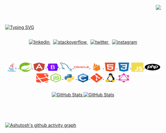 <p align="right" width="100%">
    <img  src="https://komarev.com/ghpvc/?username=el-moudni-hicham&color=blue&style=flat-square"> 
</p>

<br/>

[![Typing SVG](https://readme-typing-svg.herokuapp.com?font=Fira+Code&color=3da37a&size=40&center=true&vCenter=true&width=1100&lines=Hi+%F0%9F%91%8B%2C++I'm+Hicham+El+Moudni;I'm+from+Morocco+;I'm+a+Software+Engineer++%F0%9F%91%A8%E2%80%8D%F0%9F%92%BB;I'm+a+DS+%26+AI+Master's+Student++%F0%9F%A4%96;Be+Welcome!+%E3%83%84)](https://git.io/typing-svg)

<br/>

<div align="center">
<a href="https://linkedin.com/in/hicham-el-moudni" target="_blank">
<img src=https://img.shields.io/badge/linkedin-%231E77B5.svg?&style=for-the-badge&logo=linkedin&logoColor=white alt=linkedin style="margin-bottom: 5px;" />
</a>
     &nbsp;
<a href="https://stackoverflow.com/users/18048518/hicham-el-moudni" target="_blank">
<img src=https://img.shields.io/badge/stackoverflow-%23F28032.svg?&style=for-the-badge&logo=stackoverflow&logoColor=white alt=stackoverflow style="margin-bottom: 5px;" />
</a>  
        &nbsp;
<a href="https://twitter.com/elmoudni_hicham" target="_blank">
<img src=https://img.shields.io/badge/twitter-%2300acee.svg?&style=for-the-badge&logo=twitter&logoColor=white alt=twitter style="margin-bottom: 5px;" />
</a>
    &nbsp;
<a href="https://instagram.com/el_moudnii_hicham" target="_blank">
<img src=https://img.shields.io/badge/instagram-%23000000.svg?&style=for-the-badge&logo=instagram&logoColor=white alt=instagram style="margin-bottom: 5px;" />
</a> 
</div>  


<br/>
<br/>



<div style="display: inline_block">
  <p align="center">
    <a href="#">
      <img align="center" alt="Logo" height="30" width="40" title="Logo" src="https://raw.githubusercontent.com/devicons/devicon/master/icons/java/java-original.svg">
    </a>
    <a href="#">
      <img align="center" alt="Logo" height="30" width="40" title="Logo" src="https://raw.githubusercontent.com/devicons/devicon/master/icons/spring/spring-original.svg">
    </a>
    <a href="#">
      <img align="center" alt="Logo" height="30" width="40" title="Logo" src="https://raw.githubusercontent.com/devicons/devicon/master/icons/angularjs/angularjs-plain.svg">
    </a>
    <a href="#">
      <img align="center" alt="Logo" height="30" width="40" title="Logo" src="https://raw.githubusercontent.com/devicons/devicon/master/icons/bootstrap/bootstrap-original.svg">
    </a>
    <a href="#">
      <img align="center" alt="Logo" height="30" width="40" title="Logo" src="https://raw.githubusercontent.com/devicons/devicon/master/icons/mysql/mysql-original.svg">
    </a>
    <a href="#">
      <img align="center" alt="Logo" height="40" width="50" title="Logo" src="https://raw.githubusercontent.com/devicons/devicon/master/icons/oracle/oracle-original.svg">
    </a>
    <a href="#">
      <img align="center" alt="Logo" height="30" width="40" title="Logo" src="https://raw.githubusercontent.com/devicons/devicon/master/icons/firebase/firebase-plain.svg">
    </a>
    <a href="#">
      <img align="center" alt="Logo" height="30" width="40" title="Logo" src="https://raw.githubusercontent.com/devicons/devicon/master/icons/html5/html5-plain.svg">
    </a>
    <a href="#">
      <img align="center" alt="Logo" height="30" width="40" title="Logo" src="https://raw.githubusercontent.com/devicons/devicon/master/icons/css3/css3-plain.svg">
    </a>
    <a href="#">
      <img align="center" alt="Logo" height="30" width="40" title="Logo" src="https://raw.githubusercontent.com/devicons/devicon/master/icons/javascript/javascript-plain.svg">
    </a>
    <a href="#">
      <img align="center" alt="Logo" height="40" width="50" title="Logo" src="https://raw.githubusercontent.com/devicons/devicon/master/icons/php/php-plain.svg">
    </a>
    <a href="#">
      <img align="center" alt="Logo" height="30" width="40" title="Logo" src="https://raw.githubusercontent.com/devicons/devicon/master/icons/laravel/laravel-plain.svg">
    </a>
    <a href="#">
      <img align="center" alt="Logo" height="30" width="40" title="Logo" src="https://raw.githubusercontent.com/devicons/devicon/master/icons/nodejs/nodejs-plain.svg">
    </a>
    <a href="#">
      <img align="center" alt="Logo" height="30" width="40" title="Logo" src="https://raw.githubusercontent.com/devicons/devicon/master/icons/python/python-original.svg">
    </a>
    <a href="#">
      <img align="center" alt="Logo" height="30" width="40" title="Logo" src="https://raw.githubusercontent.com/devicons/devicon/master/icons/c/c-original.svg">
    </a>
    <a href="#">
      <img align="center" alt="Logo" height="30" width="40" title="Logo" src="https://raw.githubusercontent.com/devicons/devicon/master/icons/git/git-original.svg">
    </a>
    <a href="#">
      <img align="center" alt="Logo" height="30" width="40" title="Logo" src="https://raw.githubusercontent.com/devicons/devicon/master/icons/linux/linux-original.svg">
    </a>
    <a href="#">
      <img align="center" alt="Logo" height="30" width="40" title="Logo" src="https://raw.githubusercontent.com/devicons/devicon/master/icons/graphql/graphql-plain.svg">
    </a>
   
  </p>
</div>





<div align="center">
  <br>
  <a href="#">
    <img height="240rem" alt="GitHub Stats" src="https://github-readme-stats.vercel.app/api?username=el-moudni-hicham&show_icons=true&theme=vue-dark&bg_color=0d1117&border_radius=15&border_color=0d1117&count_private=true"/>
  </a>
  <a href="#">
    <img width="250rem" alt="GitHub Stats" src="https://github-readme-stats.vercel.app/api/top-langs?username=el-moudni-hicham&show_icons=true&theme=vue-dark&bg_color=0d1117&border_radius=15&border_color=0d1117&count_private=true"/>
  </a>
 <!-- <a href="#">
    <img height="190rem" alt="Most Used Languages" src="https://github-readme-stats.vercel.app/api/top-langs/?username=el-moudni-hicham&langs_count=5&layout=compact&theme=vue-dark&bg_color=0d1117&border_radius=15&border_color=0d1117"/>
  </a>-->
</div> 
 
 
<br/>
    <br/>
<br/>


<br/>
 
[![Ashutosh's github activity graph](https://github-readme-activity-graph.cyclic.app/graph?username=el-moudni-hicham&theme=vue&bg_color=0d1117&border_color=0d1117&hide_border=true&line=18c964&point=403d3d&area=true)](https://github.com/ashutosh00710/github-readme-activity-graph)

